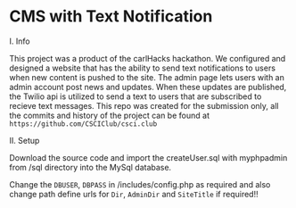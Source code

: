 # CMS with Text Notification
I. Info

This project was a product of the carlHacks hackathon. We configured and designed a website that has the ability to send text notifications to users when new content is pushed to the site. The admin page lets users with an admin account post news and updates. When these updates are published, the Twilio api is utilized to send a text to users that are subscribed to recieve text messages. This repo was created for the submission only, all the commits and history of the project can be found at `https://github.com/CSCIClub/csci.club` 

II. Setup

Download the source code and import the createUser.sql with myphpadmin from /sql directory into the MySql database.

Change the `DBUSER`, `DBPASS` in  /includes/config.php as required and also change path define urls for `Dir`, `AdminDir` and `SiteTitle` if required!!
